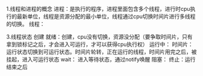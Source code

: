 1.线程和进程的概念
进程：是执行的程序，进程里面包含多个线程，进行时cpu执行的最新单位，线程是资源分配的最小单位，线程通过cpu切换时间片进行多线程的切换。
线程：

3.线程状态
创建
就绪：创建，cpu没有切换，资源没分配（要争取时间片，只有拿到锁标记之后，才会进入可运行，才可以获得cpu执行权）
运行中：
时间片：运行状态切换到可运行状态。时间片轮转，正在运行的线程，时间片用完之后，被挂起，进入可运行状态
wait： 进入等待状态，通过notify唤醒
阻塞：
终止：运行结束之后

